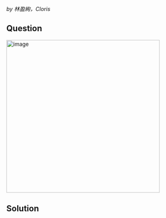 *by 林盈絢，Cloris*

## Question
<img width="400" alt="image" src="https://github.com/user-attachments/assets/528ef39a-20f0-4e59-9f54-6d9250d6aa8a" />

## Solution

